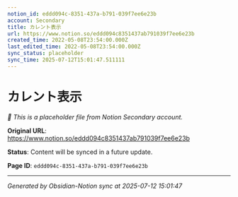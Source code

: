 ```yaml
---
notion_id: eddd094c-8351-437a-b791-039f7ee6e23b
account: Secondary
title: カレント表示
url: https://www.notion.so/eddd094c8351437ab791039f7ee6e23b
created_time: 2022-05-08T23:54:00.000Z
last_edited_time: 2022-05-08T23:54:00.000Z
sync_status: placeholder
sync_time: 2025-07-12T15:01:47.511111
---
```


# カレント表示

*🔄 This is a placeholder file from Notion Secondary account.*

**Original URL**: https://www.notion.so/eddd094c8351437ab791039f7ee6e23b

**Status**: Content will be synced in a future update.

**Page ID**: `eddd094c-8351-437a-b791-039f7ee6e23b`

---

*Generated by Obsidian-Notion sync at 2025-07-12 15:01:47*
